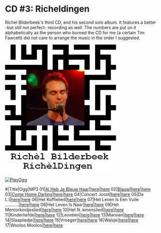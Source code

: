 # CD #3: Richeldingen

Richel Bilderbeek's third CD, and his second solo album. 
It features a better -but still not perfect- recording as
well. The numbers are put on it alphabetically as the person who burned
the CD for me (a certain Tim Fawcett) did not care to arrange the music
in the order I suggested.

![The 'RichelDingen' CD front image](CD03_Coverart.png)

[![PlayOgg](http://static.fsf.org/playogg/Play_ogg_80x15.png "I support PlayOgg!")](http://playogg.org)

#|Title|Ogg|MP3
01|[Al Heb Je Blauw Haar](https://github.com/richelbilderbeek/music/blob/master/AlHebJeBlauwHaar.md)|[here](CD03_01AlHebJeBlauwHaar.ogg)|[here](CD03_01AlHebJeBlauwHaar.mp3)
02|[Blauw](https://github.com/richelbilderbeek/music/blob/master/Blauw.md)|[here](CD03_02Blauw.ogg)|[here](CD03_02Blauw.mp3)
03|[Come Home Darling](https://github.com/richelbilderbeek/music/blob/master/ComeHomeDarling.md)|[here](CD03_03ComeHomeDarling.ogg)|[here](CD03_03ComeHomeDarling.mp3)
04|Concert Joost|[here](CD03_04ConcertJoost.ogg)|[here](CD03_04ConcertJoost.mp3)
05|De L.l|[here](CD03_05DeLul.ogg)|[here](CD03_05DeLul.mp3)
06|Het Koffielied|[here](CD03_06HetKoffielied.ogg)|[here](CD03_06HetKoffielied.mp3)
07|Het Leven Is Een Vuile ...........|[here](CD03_07HetLevenIsEenVuileKolerelijer.ogg)|[here](CD03_07HetLevenIsEenVuileKolerelijer.mp3)
08|Het Leven Is Naar|[here](CD03_08HetLevenIsNaar.ogg)|[here](CD03_08HetLevenIsNaar.mp3)
09|Het Mentorkindjeslied|[here](CD03_09HetMentorkindjeslied.ogg)|[here](CD03_09HetMentorkindjeslied.mp3)
10|Het N..kmenslied|[here](CD03_10HetNeukmenslied.ogg)|[here](CD03_10HetNeukmenslied.mp3)
11|Kinderliefde|[here](CD03_11Kinderliefde.ogg)|[here](CD03_11Kinderliefde.mp3)
12|Leontien|[here](CD03_12Leontien.ogg)|[here](CD03_12Leontien.mp3)
13|Mannen|[here](CD03_13Mannen.ogg)|[here](CD03_13Mannen.mp3)
14|Slaapliedje|[here](CD03_14Slaapliedje.ogg)|[here](CD03_14Slaapliedje.mp3)
15|Vroeger|[here](CD03_15Vroeger.ogg)|[here](CD03_15Vroeger.mp3)
16|Walsje|[here](CD03_16Walsje.ogg)|[here](CD03_16Walsje.mp3)
17|Wooloo Mooloo|[here](CD03_17WoolooMooloo.ogg)|[here](CD03_17WoolooMooloo.mp3)
